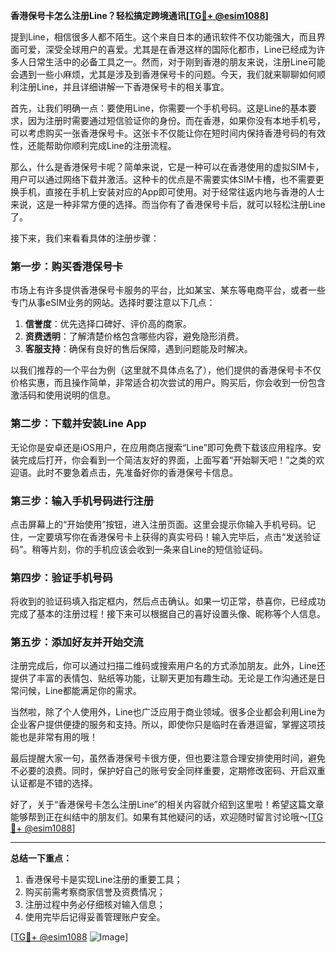 **香港保号卡怎么注册Line？轻松搞定跨境通讯[[TG💪+ @esim1088](https://t.me/s/esim1088)]**

提到Line，相信很多人都不陌生。这个来自日本的通讯软件不仅功能强大，而且界面可爱，深受全球用户的喜爱。尤其是在香港这样的国际化都市，Line已经成为许多人日常生活中的必备工具之一。然而，对于刚到香港的朋友来说，注册Line可能会遇到一些小麻烦，尤其是涉及到香港保号卡的问题。今天，我们就来聊聊如何顺利注册Line，并且详细讲解一下香港保号卡的相关事宜。

首先，让我们明确一点：要使用Line，你需要一个手机号码。这是Line的基本要求，因为注册时需要通过短信验证你的身份。而在香港，如果你没有本地手机号，可以考虑购买一张香港保号卡。这张卡不仅能让你在短时间内保持香港号码的有效性，还能帮助你顺利完成Line的注册流程。

那么，什么是香港保号卡呢？简单来说，它是一种可以在香港使用的虚拟SIM卡，用户可以通过网络下载并激活。这种卡的优点是不需要实体SIM卡槽，也不需要更换手机，直接在手机上安装对应的App即可使用。对于经常往返内地与香港的人士来说，这是一种非常方便的选择。而当你有了香港保号卡后，就可以轻松注册Line了。

接下来，我们来看看具体的注册步骤：

### 第一步：购买香港保号卡

市场上有许多提供香港保号卡服务的平台，比如某宝、某东等电商平台，或者一些专门从事eSIM业务的网站。选择时要注意以下几点：

1. **信誉度**：优先选择口碑好、评价高的商家。
2. **资费透明**：了解清楚价格包含哪些内容，避免隐形消费。
3. **客服支持**：确保有良好的售后保障，遇到问题能及时解决。

以我们推荐的一个平台为例（这里就不具体点名了），他们提供的香港保号卡不仅价格实惠，而且操作简单，非常适合初次尝试的用户。购买后，你会收到一份包含激活码和使用说明的信息。

### 第二步：下载并安装Line App

无论你是安卓还是iOS用户，在应用商店搜索“Line”即可免费下载该应用程序。安装完成后打开，你会看到一个简洁友好的界面，上面写着“开始聊天吧！”之类的欢迎语。此时不要急着点击，先准备好你的香港保号卡信息。

### 第三步：输入手机号码进行注册

点击屏幕上的“开始使用”按钮，进入注册页面。这里会提示你输入手机号码。记住，一定要填写你在香港保号卡上获得的真实号码！输入完毕后，点击“发送验证码”。稍等片刻，你的手机应该会收到一条来自Line的短信验证码。

### 第四步：验证手机号码

将收到的验证码填入指定框内，然后点击确认。如果一切正常，恭喜你，已经成功完成了基本的注册过程！接下来可以根据自己的喜好设置头像、昵称等个人信息。

### 第五步：添加好友并开始交流

注册完成后，你可以通过扫描二维码或搜索用户名的方式添加朋友。此外，Line还提供了丰富的表情包、贴纸等功能，让聊天更加有趣生动。无论是工作沟通还是日常问候，Line都能满足你的需求。

当然啦，除了个人使用外，Line也广泛应用于商业领域。很多企业都会利用Line为企业客户提供便捷的服务和支持。所以，即使你只是临时在香港逗留，掌握这项技能也是非常有用的哦！

最后提醒大家一句，虽然香港保号卡很方便，但也要注意合理安排使用时间，避免不必要的浪费。同时，保护好自己的账号安全同样重要，定期修改密码、开启双重认证都是不错的选择。

好了，关于“香港保号卡怎么注册Line”的相关内容就介绍到这里啦！希望这篇文章能够帮到正在纠结中的朋友们。如果有其他疑问的话，欢迎随时留言讨论哦～[[TG💪+ @esim1088](https://t.me/s/esim1088)]

---

**总结一下重点：**
1. 香港保号卡是实现Line注册的重要工具；
2. 购买前需考察商家信誉及资费情况；
3. 注册过程中务必仔细核对输入信息；
4. 使用完毕后记得妥善管理账户安全。

[[TG💪+ @esim1088](https://t.me/s/esim1088) ![Image](https://i.postimg.cc/4NQfJmqS/Snipaste-2025-05-13-00-14-12.png)]